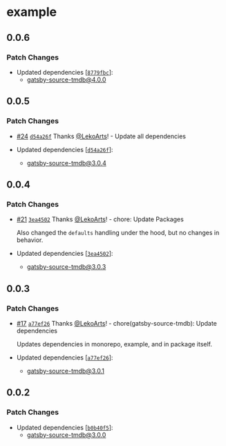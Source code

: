 # example

## 0.0.6

### Patch Changes

- Updated dependencies [[`8779fbc`](https://github.com/LekoArts/gatsby-source-tmdb/commit/8779fbc55ac13b4aaed69e1869a38a74b4f03fdf)]:
  - gatsby-source-tmdb@4.0.0

## 0.0.5

### Patch Changes

- [#24](https://github.com/LekoArts/gatsby-source-tmdb/pull/24) [`d54a26f`](https://github.com/LekoArts/gatsby-source-tmdb/commit/d54a26f947a019a2abf7f91511686101d431a4b4) Thanks [@LekoArts](https://github.com/LekoArts)! - Update all dependencies

- Updated dependencies [[`d54a26f`](https://github.com/LekoArts/gatsby-source-tmdb/commit/d54a26f947a019a2abf7f91511686101d431a4b4)]:
  - gatsby-source-tmdb@3.0.4

## 0.0.4

### Patch Changes

- [#21](https://github.com/LekoArts/gatsby-source-tmdb/pull/21) [`3ea4502`](https://github.com/LekoArts/gatsby-source-tmdb/commit/3ea45020400291c2111565d5068deac114895d1f) Thanks [@LekoArts](https://github.com/LekoArts)! - chore: Update Packages

  Also changed the `defaults` handling under the hood, but no changes in behavior.

- Updated dependencies [[`3ea4502`](https://github.com/LekoArts/gatsby-source-tmdb/commit/3ea45020400291c2111565d5068deac114895d1f)]:
  - gatsby-source-tmdb@3.0.3

## 0.0.3

### Patch Changes

- [#17](https://github.com/LekoArts/gatsby-source-tmdb/pull/17) [`a77ef26`](https://github.com/LekoArts/gatsby-source-tmdb/commit/a77ef26f98939e19b603902b15477179e6619476) Thanks [@LekoArts](https://github.com/LekoArts)! - chore(gatsby-source-tmdb): Update dependencies

  Updates dependencies in monorepo, example, and in package itself.

- Updated dependencies [[`a77ef26`](https://github.com/LekoArts/gatsby-source-tmdb/commit/a77ef26f98939e19b603902b15477179e6619476)]:
  - gatsby-source-tmdb@3.0.1

## 0.0.2

### Patch Changes

- Updated dependencies [[`b0b40f5`](https://github.com/LekoArts/gatsby-source-tmdb/commit/b0b40f5a4f440ac29969af04a4c1f5bec6a768db)]:
  - gatsby-source-tmdb@3.0.0
